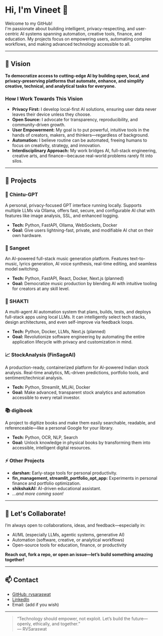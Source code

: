 # Hi, I'm Vineet 👋

Welcome to my GitHub!  
I'm passionate about building intelligent, privacy-respecting, and user-centric AI systems spanning automation, creative tools, finance, and education. My projects focus on empowering users, automating complex workflows, and making advanced technology accessible to all.

---

## 🌟 Vision

**To democratize access to cutting-edge AI by building open, local, and privacy-preserving platforms that automate, enhance, and simplify creative, technical, and analytical tasks for everyone.**

### How I Work Towards This Vision
- **Privacy First:** I develop local-first AI solutions, ensuring user data never leaves their device unless they choose.
- **Open Source:** I advocate for transparency, reproducibility, and community-driven growth.
- **User Empowerment:** My goal is to put powerful, intuitive tools in the hands of creators, makers, and thinkers—regardless of background.
- **Automation:** I believe routine can be automated, freeing humans to focus on creativity, strategy, and innovation.
- **Interdisciplinary Approach:** My work bridges AI, full-stack engineering, creative arts, and finance—because real-world problems rarely fit into silos.

---

## 🚀 Projects

### 🧠 Chintu-GPT
A personal, privacy-focused GPT interface running locally. Supports multiple LLMs via Ollama, offers fast, secure, and configurable AI chat with features like image analysis, SSL, and enhanced logging.

- **Tech:** Python, FastAPI, Ollama, WebSockets, Docker
- **Goal:** Give users lightning-fast, private, and modifiable AI chat on their own hardware.

### 🎵 Sangeet
An AI-powered full-stack music generation platform. Features text-to-music, lyrics generation, AI voice synthesis, real-time editing, and seamless model switching.

- **Tech:** Python, FastAPI, React, Docker, Next.js (planned)
- **Goal:** Democratize music production by blending AI with intuitive tooling for creators at any skill level.

### 🤖 SHAKTI
A multi-agent AI automation system that plans, builds, tests, and deploys full-stack apps using local LLMs. It can intelligently select tech stacks, design architectures, and even self-improve via feedback loops.

- **Tech:** Python, Docker, LLMs, Next.js (planned)
- **Goal:** Revolutionize software engineering by automating the entire application lifecycle with privacy and customization in mind.

### 📈 StockAnalysis (FinSageAI)
A production-ready, containerized platform for AI-powered Indian stock analysis. Real-time analytics, ML-driven predictions, portfolio tools, and sentiment/technical analysis.

- **Tech:** Python, Streamlit, ML/AI, Docker
- **Goal:** Make advanced, transparent stock analytics and automation accessible to every retail investor.

### 📚 digibook
A project to digitize books and make them easily searchable, readable, and referenceable—like a personal Google for your library.

- **Tech:** Python, OCR, NLP, Search
- **Goal:** Unlock knowledge in physical books by transforming them into accessible, intelligent digital resources.

### ⚡ Other Projects
- **darshan:** Early-stage tools for personal productivity.
- **fin_management, streamlit_portfolio_opt_app:** Experiments in personal finance and portfolio optimization.
- **shikshakAI:** AI-driven educational assistant.
- *...and more coming soon!*

---

## 🤝 Let's Collaborate!

I’m always open to collaborations, ideas, and feedback—especially in:
- AI/ML (especially LLMs, agentic systems, generative AI)
- Automation (software, creative, or analytical workflows)
- Open-source tools for education, finance, or productivity

**Reach out, fork a repo, or open an issue—let’s build something amazing together!**

---

## 📫 Contact

- [GitHub: rvsaraswat](https://github.com/rvsaraswat)
- [LinkedIn](https://www.linkedin.com/in/vineetkumarsaraswat/)
- Email: (add if you wish)

---

> “Technology should empower, not exploit. Let’s build the future—openly, ethically, and together.”  
> — RVSaraswat

